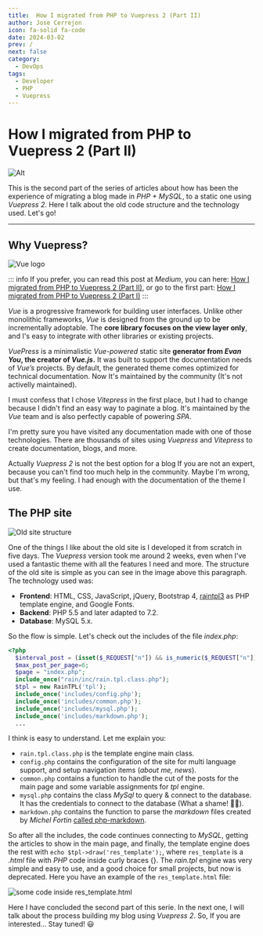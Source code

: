 ```yaml
---
title:  How I migrated from PHP to Vuepress 2 (Part II)
author: Jose Cerrejon
icon: fa-solid fa-code
date: 2024-03-02
prev: /
next: false
category:
  - DevOps
tags:
  - Developer
  - PHP
  - Vuepress
---
```

# How I migrated from PHP to Vuepress 2 (Part II)

![Alt](https://misapuntesde.com/images/2024/02/php_vue.jpg "Generated by OpenAI's DALL-E and modified later.")

This is the second part of the series of articles about how has been the experience of migrating a blog made in _PHP + MySQL_, to a static one using _Vuepress 2_. Here I talk about the old code structure and the technology used. Let's go!

- - -
## Why Vuepress?

![Vue logo](/images/2024/03/vuepress_logo.png "Vue logo")

::: info
If you prefer, you can read this post at _Medium_, you can here: [How I migrated from PHP to Vuepress 2 (Part II)](https://medium.com/@ulysess/how-i-migrated-from-php-to-vuepress-2-part-ii-6de245d6f8a1), or go to the first part: [How I migrated from PHP to Vuepress 2 (Part I)](https://medium.com/@ulysess/how-i-migrated-from-php-to-vuepress-2-part-i-aa440ecf9e85)
:::

_Vue_ is a progressive framework for building user interfaces. Unlike other monolithic frameworks, _Vue_ is designed from the ground up to be incrementally adoptable. The **core library focuses on the view layer only**, and I's easy to integrate with other libraries or existing projects.

_VuePress_ is a minimalistic _Vue-powered_ static site **generator from _Evan You_, the creator of _Vue.js_.** It was built to support the documentation needs of _Vue’s_ projects. By default, the generated theme comes optimized for technical documentation. Now It's maintained by the community (It's not activelly maintained).

I must confess that I chose _Vitepress_ in the first place, but I had to change because I didn't find an easy way to paginate a blog. It's maintained by the _Vue_ team and is also perfectly capable of powering _SPA_.

I'm pretty sure you have visited any documentation made with one of those technologies. There are thousands of sites using _Vuepress_ and _Vitepress_ to create documentation, blogs, and more.

Actually _Vuepress 2_ is not the best option for a blog If you are not an expert, because you can't find too much help in the community. Maybe I'm wrong, but that's my feeling. I had enough with the documentation of the theme I use.

## The PHP site

![Old site structure](/images/2024/03/site_structure.png "Old site structure")

One of the things I like about the old site is I developed it from scratch in five days. The _Vuepress_ version took me around 2 weeks, even when I've used a fantastic theme with all the features I need and more. The structure of the old site is simple as you can see in the image above this paragraph. The technology used was:

- **Frontend**: HTML, CSS, JavaScript, jQuery, Bootstrap 4, [raintpl3](https://github.com/feulf/raintpl3) as PHP template engine, and Google Fonts.
- **Backend**: PHP 5.5 and later adapted to 7.2.
- **Database**: MySQL 5.x.

So the flow is simple. Let's check out the includes of the file _index.php_:

```php title="index.php header"
<?php
  $interval_post = (isset($_REQUEST["n"]) && is_numeric($_REQUEST["n"]))? abs($_REQUEST["n"]):"0";
  $max_post_per_page=6;
  $page = "index.php";
  include_once("rain/inc/rain.tpl.class.php");
  $tpl = new RainTPL('tpl');
  include_once('includes/config.php');
  include_once('includes/common.php');
  include_once('includes/mysql.php');
  include_once('includes/markdown.php');
  ...
```

I think is easy to understand. Let me explain you:

* `rain.tpl.class.php` is the template engine main class.
* `config.php` contains the configuration of the site for multi language support, and setup navigation items (_about me, news_).
* `common.php` contains a function to handle the cut of the posts for the main page and some variable assignments for _tpl_ engine.
* `mysql.php` contains the class _MySql_ to query & connect to the database. It has the credentials to connect to the database (What a shame! 🤦‍♂️).
* `markdown.php` contains the function to parse the _markdown_ files created by _Michel Fortin_ [called php-markdown](https://github.com/michelf/php-markdown).

So after all the includes, the code continues connecting to _MySQL_, getting the articles to show in the main page, and finally, the template engine does the rest with ```echo $tpl->draw('res_template');```, where `res_template` is a _.html_ file with _PHP_ code inside curly braces {}. The _rain.tpl_ engine was very simple and easy to use, and a good choice for small projects, but now is deprecated. Here you have an example of the `res_template.html` file:

![some code inside res_template.html](/images/2024/03/code_res_template.png "Some code inside res_template.html")

Here I have concluded the second part of this serie. In the next one, I will talk about the process building my blog using _Vuepress 2_. So, If you are interested... Stay tuned! :smiley:

